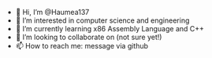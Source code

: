 - 👋 Hi, I’m @Haumea137
- 👀 I’m interested in computer science and engineering
- 🌱 I’m currently learning x86 Assembly Language and C++
- 💞️ I’m looking to collaborate on (not sure yet!)
- 📫 How to reach me: message via github

<!---
Haumea137/Haumea137 is a ✨ special ✨ repository because its `README.md` (this file) appears on your GitHub profile.
You can click the Preview link to take a look at your changes.
--->
